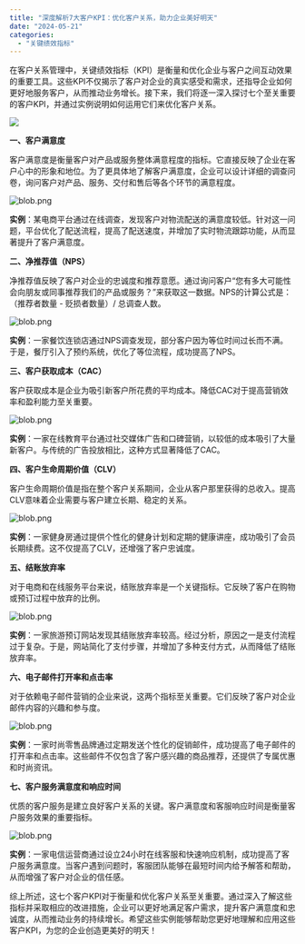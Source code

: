 ```yaml
---
title: "深度解析7大客户KPI：优化客户关系，助力企业美好明天"
date: "2024-05-21"
categories: 
  - "关键绩效指标"
---
```


在客户关系管理中，关键绩效指标（KPI）是衡量和优化企业与客户之间互动效果的重要工具。这些KPI不仅揭示了客户对企业的真实感受和需求，还指导企业如何更好地服务客户，从而推动业务增长。接下来，我们将逐一深入探讨七个至关重要的客户KPI，并通过实例说明如何运用它们来优化客户关系。

![](images/1697699652-computer-2563737-scaled.jpg)

**一、客户满意度**

客户满意度是衡量客户对产品或服务整体满意程度的指标。它直接反映了企业在客户心中的形象和地位。为了更具体地了解客户满意度，企业可以设计详细的调查问卷，询问客户对产品、服务、交付和售后等各个环节的满意程度。

![blob.png](images/1668999726-blob-png.png)

**实例**：某电商平台通过在线调查，发现客户对物流配送的满意度较低。针对这一问题，平台优化了配送流程，提高了配送速度，并增加了实时物流跟踪功能，从而显著提升了客户满意度。

**二、净推荐值（NPS）**

净推荐值反映了客户对企业的忠诚度和推荐意愿。通过询问客户“您有多大可能性会向朋友或同事推荐我们的产品或服务？”来获取这一数据。NPS的计算公式是：（推荐者数量 - 贬损者数量）/ 总调查人数。

![blob.png](images/1668999727-blob-png.png)

**实例**：一家餐饮连锁店通过NPS调查发现，部分客户因为等位时间过长而不满。于是，餐厅引入了预约系统，优化了等位流程，成功提高了NPS。

**三、客户获取成本（CAC）**

客户获取成本是企业为吸引新客户所花费的平均成本。降低CAC对于提高营销效率和盈利能力至关重要。

![blob.png](images/1668999733-blob-png.png)

**实例**：一家在线教育平台通过社交媒体广告和口碑营销，以较低的成本吸引了大量新客户。与传统的广告投放相比，这种方式显著降低了CAC。

**四、客户生命周期价值（CLV）**

客户生命周期价值是指在整个客户关系期间，企业从客户那里获得的总收入。提高CLV意味着企业需要与客户建立长期、稳定的关系。

![blob.png](images/1668999732-blob-png.png)

**实例**：一家健身房通过提供个性化的健身计划和定期的健康讲座，成功吸引了会员长期续费。这不仅提高了CLV，还增强了客户忠诚度。

**五、结账放弃率**

对于电商和在线服务平台来说，结账放弃率是一个关键指标。它反映了客户在购物或预订过程中放弃的比例。

![blob.png](images/1668999734-blob-png.png)

**实例**：一家旅游预订网站发现其结账放弃率较高。经过分析，原因之一是支付流程过于复杂。于是，网站简化了支付步骤，并增加了多种支付方式，从而降低了结账放弃率。

**六、电子邮件打开率和点击率**

对于依赖电子邮件营销的企业来说，这两个指标至关重要。它们反映了客户对企业邮件内容的兴趣和参与度。

![blob.png](images/1668999730-blob-png.png)

**实例**：一家时尚零售品牌通过定期发送个性化的促销邮件，成功提高了电子邮件的打开率和点击率。这些邮件不仅包含了客户感兴趣的商品推荐，还提供了专属优惠和时尚资讯。

**七、客户服务满意度和响应时间**

优质的客户服务是建立良好客户关系的关键。客户满意度和客服响应时间是衡量客户服务效果的重要指标。

![blob.png](images/1668999738-blob-png.png)

**实例**：一家电信运营商通过设立24小时在线客服和快速响应机制，成功提高了客户服务满意度。当客户遇到问题时，客服团队能够在最短时间内给予解答和帮助，从而增强了客户对企业的信任感。

综上所述，这七个客户KPI对于衡量和优化客户关系至关重要。通过深入了解这些指标并采取相应的改进措施，企业可以更好地满足客户需求，提升客户满意度和忠诚度，从而推动业务的持续增长。希望这些实例能够帮助您更好地理解和应用这些客户KPI，为您的企业创造更美好的明天！
